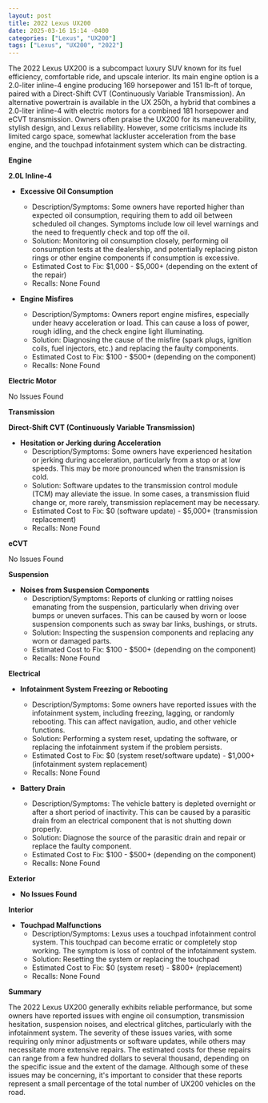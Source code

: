 ```yaml
---
layout: post
title: 2022 Lexus UX200
date: 2025-03-16 15:14 -0400
categories: ["Lexus", "UX200"]
tags: ["Lexus", "UX200", "2022"]
---
```

The 2022 Lexus UX200 is a subcompact luxury SUV known for its fuel efficiency, comfortable ride, and upscale interior. Its main engine option is a 2.0-liter inline-4 engine producing 169 horsepower and 151 lb-ft of torque, paired with a Direct-Shift CVT (Continuously Variable Transmission). An alternative powertrain is available in the UX 250h, a hybrid that combines a 2.0-liter inline-4 with electric motors for a combined 181 horsepower and eCVT transmission. Owners often praise the UX200 for its maneuverability, stylish design, and Lexus reliability. However, some criticisms include its limited cargo space, somewhat lackluster acceleration from the base engine, and the touchpad infotainment system which can be distracting.

**Engine**

**2.0L Inline-4**

* **Excessive Oil Consumption**
    * Description/Symptoms: Some owners have reported higher than expected oil consumption, requiring them to add oil between scheduled oil changes. Symptoms include low oil level warnings and the need to frequently check and top off the oil.
    * Solution: Monitoring oil consumption closely, performing oil consumption tests at the dealership, and potentially replacing piston rings or other engine components if consumption is excessive.
    * Estimated Cost to Fix: $1,000 - $5,000+ (depending on the extent of the repair)
    * Recalls: None Found

* **Engine Misfires**
    * Description/Symptoms: Owners report engine misfires, especially under heavy acceleration or load. This can cause a loss of power, rough idling, and the check engine light illuminating.
    * Solution: Diagnosing the cause of the misfire (spark plugs, ignition coils, fuel injectors, etc.) and replacing the faulty components.
    * Estimated Cost to Fix: $100 - $500+ (depending on the component)
    * Recalls: None Found

**Electric Motor**

No Issues Found

**Transmission**

**Direct-Shift CVT (Continuously Variable Transmission)**

* **Hesitation or Jerking during Acceleration**
    * Description/Symptoms: Some owners have experienced hesitation or jerking during acceleration, particularly from a stop or at low speeds. This may be more pronounced when the transmission is cold.
    * Solution: Software updates to the transmission control module (TCM) may alleviate the issue. In some cases, a transmission fluid change or, more rarely, transmission replacement may be necessary.
    * Estimated Cost to Fix: $0 (software update) - $5,000+ (transmission replacement)
    * Recalls: None Found

**eCVT**

No Issues Found

**Suspension**

* **Noises from Suspension Components**
    * Description/Symptoms: Reports of clunking or rattling noises emanating from the suspension, particularly when driving over bumps or uneven surfaces. This can be caused by worn or loose suspension components such as sway bar links, bushings, or struts.
    * Solution: Inspecting the suspension components and replacing any worn or damaged parts.
    * Estimated Cost to Fix: $100 - $500+ (depending on the component)
    * Recalls: None Found

**Electrical**

* **Infotainment System Freezing or Rebooting**
    * Description/Symptoms: Some owners have reported issues with the infotainment system, including freezing, lagging, or randomly rebooting. This can affect navigation, audio, and other vehicle functions.
    * Solution: Performing a system reset, updating the software, or replacing the infotainment system if the problem persists.
    * Estimated Cost to Fix: $0 (system reset/software update) - $1,000+ (infotainment system replacement)
    * Recalls: None Found

* **Battery Drain**
    * Description/Symptoms: The vehicle battery is depleted overnight or after a short period of inactivity. This can be caused by a parasitic drain from an electrical component that is not shutting down properly.
    * Solution: Diagnose the source of the parasitic drain and repair or replace the faulty component.
    * Estimated Cost to Fix: $100 - $500+ (depending on the component)
    * Recalls: None Found

**Exterior**

* **No Issues Found**

**Interior**

* **Touchpad Malfunctions**
    * Description/Symptoms: Lexus uses a touchpad infotainment control system. This touchpad can become erratic or completely stop working. The symptom is loss of control of the infotainment system.
    * Solution: Resetting the system or replacing the touchpad
    * Estimated Cost to Fix: $0 (system reset) - $800+ (replacement)
    * Recalls: None Found

**Summary**

The 2022 Lexus UX200 generally exhibits reliable performance, but some owners have reported issues with engine oil consumption, transmission hesitation, suspension noises, and electrical glitches, particularly with the infotainment system. The severity of these issues varies, with some requiring only minor adjustments or software updates, while others may necessitate more extensive repairs. The estimated costs for these repairs can range from a few hundred dollars to several thousand, depending on the specific issue and the extent of the damage. Although some of these issues may be concerning, it's important to consider that these reports represent a small percentage of the total number of UX200 vehicles on the road.


